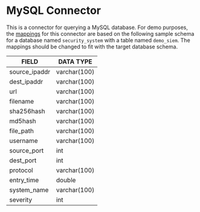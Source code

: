 # MySQL Connector

This is a connector for querying a MySQL database. For demo purposes, the [mappings](./stix_translation/json) for this connector are based on the following sample schema for a database named `security_system` with a table named `demo_siem`. The mappings should be changed to fit with the target database schema.

|  FIELD  |  DATA TYPE 
| ---------- | --------- 
|source_ipaddr |  varchar(100)
| dest_ipaddr | varchar(100) 
| url | varchar(100) 
| filename  |  varchar(100) 
| sha256hash | varchar(100)
| md5hash | varchar(100)
| file_path |   varchar(100)
| username  |  varchar(100)
| source_port | int
| dest_port  | int
| protocol   | varchar(100)
| entry_time | double
| system_name | varchar(100)
| severity  |  int

